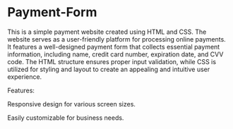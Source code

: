# Payment-Form
This is a simple payment website created using HTML and CSS. The website serves as a user-friendly platform for processing online payments. It features a well-designed payment form that collects essential payment information, including name, credit card number, expiration date, and CVV code. The HTML structure ensures proper input validation, while CSS is utilized for styling and layout to create an appealing and intuitive user experience.

Features:

Responsive design for various screen sizes.

Easily customizable for business needs.

